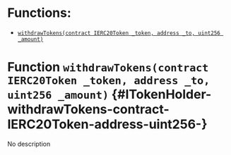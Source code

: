 

# Functions:
- [`withdrawTokens(contract IERC20Token _token, address _to, uint256 _amount)`](#ITokenHolder-withdrawTokens-contract-IERC20Token-address-uint256-)


# Function `withdrawTokens(contract IERC20Token _token, address _to, uint256 _amount)` {#ITokenHolder-withdrawTokens-contract-IERC20Token-address-uint256-}
No description

